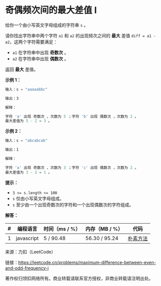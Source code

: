 # 奇偶频次间的最大差值 I

给你一个由小写英文字母组成的字符串 `s` 。

请你找出字符串中两个字符 `a1` 和 `a2` 的出现频次之间的 **最大** 差值 `diff = a1 - a2`，这两个字符需要满足：

- `a1` 在字符串中出现 **奇数次** 。
- `a2` 在字符串中出现 **偶数次** 。

返回 **最大** 差值。

**示例 1：**

``` javascript
输入：s = "aaaaabbc"

输出：3

解释：

字符 'a' 出现 奇数次 ，次数为 5 ；字符 'b' 出现 偶数次 ，次数为 2 。
最大差值为 5 - 2 = 3 。
```

**示例 2：**

``` javascript
输入：s = "abcabcab"

输出：1

解释：

字符 'a' 出现 奇数次 ，次数为 3 ；字符 'c' 出现 偶数次 ，次数为 2 。
最大差值为 3 - 2 = 1 。
```

**提示：**

- `3 <= s.length <= 100`
- `s` 仅由小写英文字母组成。
- `s` 至少由一个出现奇数次的字符和一个出现偶数次的字符组成。

**解答：**

**#**|**编程语言**|**时间（ms / %）**|**内存（MB / %）**|**代码**
------|----------|-----------------|----------------|--------
1|javascript|5 / 90.48|56.30 / 95.24|[朴素方法](./javascript/ac_v1.js)

来源：力扣（LeetCode）

链接：https://leetcode.cn/problems/maximum-difference-between-even-and-odd-frequency-i

著作权归领扣网络所有。商业转载请联系官方授权，非商业转载请注明出处。
